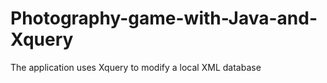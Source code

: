 # Photography-game-with-Java-and-Xquery
The application uses Xquery to modify a local XML database 
